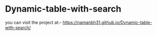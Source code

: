 # Dynamic-table-with-search
you can visit the project at:-
https://namanbh31.github.io/Dynamic-table-with-search/
